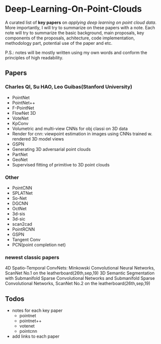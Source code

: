 # Deep-Learning-On-Point-Clouds
A curated list of **key papers** on *applying deep learning on point cloud data*. More importantly, I will try to summarize on these papers with a note. Each note will try to summarize the basic background, main proposals, key components of the proposals, achitecture, code implementation, methodology part, potential use of the paper and etc.

P.S.: notes will be mostly written using my own words and conform the principles of high readability.

## Papers
### Charles QI, Su HAO, Leo Guibas(Stanford University)
- PointNet
- PointNet++
- F-PointNet
- FlowNet 3D
- VoteNet
- KpConv
- Volumetric and multi-view CNNs for obj classi on 3D data
- Render for cnn: viewpoint estimation in images using CNNs trained w. rendered 3D model views
- GSPN
- Generating 3D adversarial point clouds
- PartNet
- GeoNet
- Supervised fitting of primitive to 3D point clouds
  
### Other
- PointCNN
- SPLATNet
- So-Net
- DGCNN
- OctNet
- 3d-sis
- 3d-sic
- scan2cad
- PointRCNN
- GSPN
- Tangent Conv
- PCN(point completion net)

### newest classic papers

4D Spatio-Temporal ConvNets: Minkowski Convolutional Neural Networks, ScanNet No.1 on the leatherboard(26th,sep,19)
3D Semantic Segmentation with Submanifold Sparse Convolutional Networks and Submanifold Sparse Convolutional Networks, ScanNet No.2 on the leatherboard(26th,sep,19)

## Todos

- notes for each key paper
  - pointnet
  - pointnet++
  - votenet
  - pointcnn
- add links to each paper
